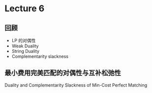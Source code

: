 # Lecture 6

## 回顾
- LP 的对偶性
- Weak Duality
- String Duality
- Complementarity slackness

## 最小费用完美匹配的对偶性与互补松弛性
Duality and Complementarity Slackness of Min-Cost Perfect Matching
